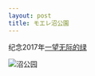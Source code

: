```yaml
---
layout: post
title: モエレ沼公園
---
```


纪念2017年[一望无际的绿](https://moerenumapark.jp/cn/)

![沼公园](https://cdn.jsdelivr.net/gh/psymaze/psymaze.github.io//post-images/P1014799.JPG)

